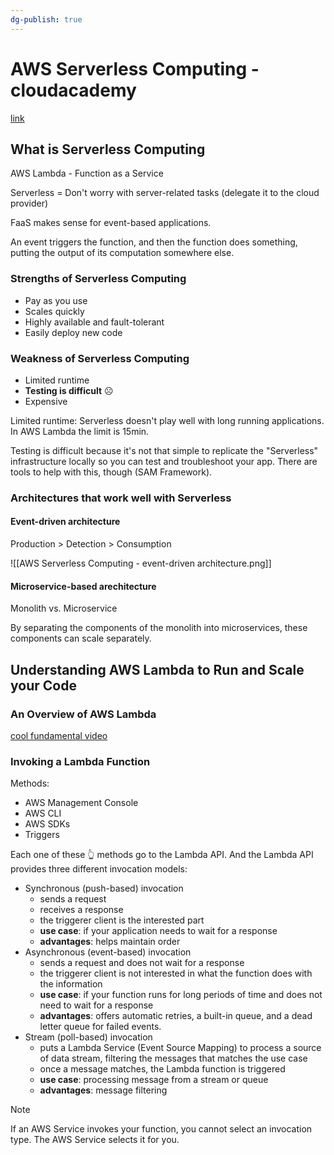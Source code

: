 ```yaml
---
dg-publish: true
---
```

# AWS Serverless Computing - cloudacademy

[link](https://cloudacademy.com/learning-paths/getting-started-serverless-computing-25/)


## What is Serverless Computing

AWS Lambda - Function as a Service

Serverless = Don't worry with server-related tasks (delegate it to the cloud provider)

FaaS makes sense for event-based applications.

An event triggers the function, and then the function does something, putting the output of its computation somewhere else.

### Strengths of Serverless Computing

- Pay as you use
- Scales quickly
- Highly available and fault-tolerant
- Easily deploy new code

### Weakness of Serverless Computing

- Limited runtime
- **Testing is difficult** ☹️
- Expensive

Limited runtime: Serverless doesn't play well with long running applications. In AWS Lambda the limit is 15min.

Testing is difficult because it's not that simple to replicate the "Serverless" infrastructure locally so you can test and troubleshoot your app. There are tools to help with this, though (SAM Framework).


### Architectures that work well with Serverless

#### Event-driven architecture

Production > Detection > Consumption

![[AWS Serverless Computing - event-driven architecture.png]]

#### Microservice-based arechitecture

Monolith vs. Microservice

By separating the components of the monolith into microservices, these components can scale separately.


## Understanding AWS Lambda to Run and Scale your Code

### An Overview of AWS Lambda

[cool fundamental video](https://cloudacademy.com/course/understanding-aws-lambda-run-scale-your-code-4006/serverless-compute/?context_id=25&context_resource=lp)


### Invoking a Lambda Function

Methods:

- AWS Management Console
- AWS CLI
- AWS SDKs
- Triggers

Each one of these 👆 methods go to the Lambda API. And the Lambda API provides three different invocation models:

- Synchronous (push-based) invocation
    - sends a request
    - receives a response
    - the triggerer client is the interested part
    - **use case**: if your application needs to wait for a response
    - **advantages**: helps maintain order
- Asynchronous (event-based) invocation
    - sends a request and does not wait for a response
    - the triggerer client is not interested in what the function does with the information
    - **use case**: if your function runs for long periods of time and does not need to wait for a response
    - **advantages**: offers automatic retries, a built-in queue, and a dead letter queue for failed events.
- Stream (poll-based) invocation
    - puts a Lambda Service (Event Source Mapping) to process a source of data stream, filtering the messages that matches the use case
    - once a message matches, the Lambda function is triggered
    - **use case**: processing message from a stream or queue
    - **advantages**: message filtering

> [!note]
> If an AWS Service invokes your function, you cannot select an invocation type. The AWS Service selects it for you.

